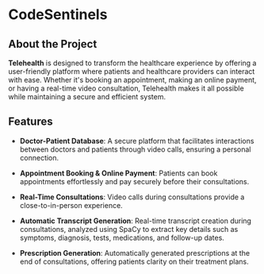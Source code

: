 ﻿# CodeSentinels
## About the Project

**Telehealth** is designed to transform the healthcare experience by offering a user-friendly platform where patients and healthcare providers can interact with ease. Whether it's booking an appointment, making an online payment, or having a real-time video consultation, Telehealth makes it all possible while maintaining a secure and efficient system.

## Features

- **Doctor-Patient Database**: A secure platform that facilitates interactions between doctors and patients through video calls, ensuring a personal connection.

- **Appointment Booking & Online Payment**: Patients can book appointments effortlessly and pay securely before their consultations.

- **Real-Time Consultations**: Video calls during consultations provide a close-to-in-person experience.

- **Automatic Transcript Generation**: Real-time transcript creation during consultations, analyzed using SpaCy to extract key details such as symptoms, diagnosis, tests, medications, and follow-up dates.

- **Prescription Generation**: Automatically generated prescriptions at the end of consultations, offering patients clarity on their treatment plans.
